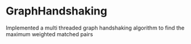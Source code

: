 # GraphHandshaking
Implemented a multi threaded graph handshaking algorithm to find the maximum weighted matched pairs
